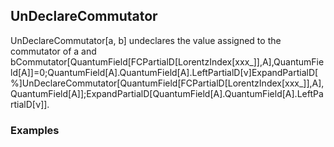 ##  UnDeclareCommutator 

UnDeclareCommutator[a, b] undeclares the value assigned to the commutator of a and bCommutator[QuantumField[FCPartialD[LorentzIndex[xxx_]],A],QuantumField[A]]=0;QuantumField[A].QuantumField[A].LeftPartialD[ν]ExpandPartialD[%]UnDeclareCommutator[QuantumField[FCPartialD[LorentzIndex[xxx_]],A],QuantumField[A]];ExpandPartialD[QuantumField[A].QuantumField[A].LeftPartialD[ν]].

###  Examples 